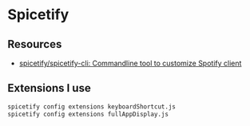 Spicetify
===

Resources
---

- [spicetify/spicetify-cli: Commandline tool to customize Spotify client][1]

<!-- Links -->
[1]: https://github.com/spicetify/spicetify-cli

<!-- Links end -->

Extensions I use
---

```bash
spicetify config extensions keyboardShortcut.js
spicetify config extensions fullAppDisplay.js
```

